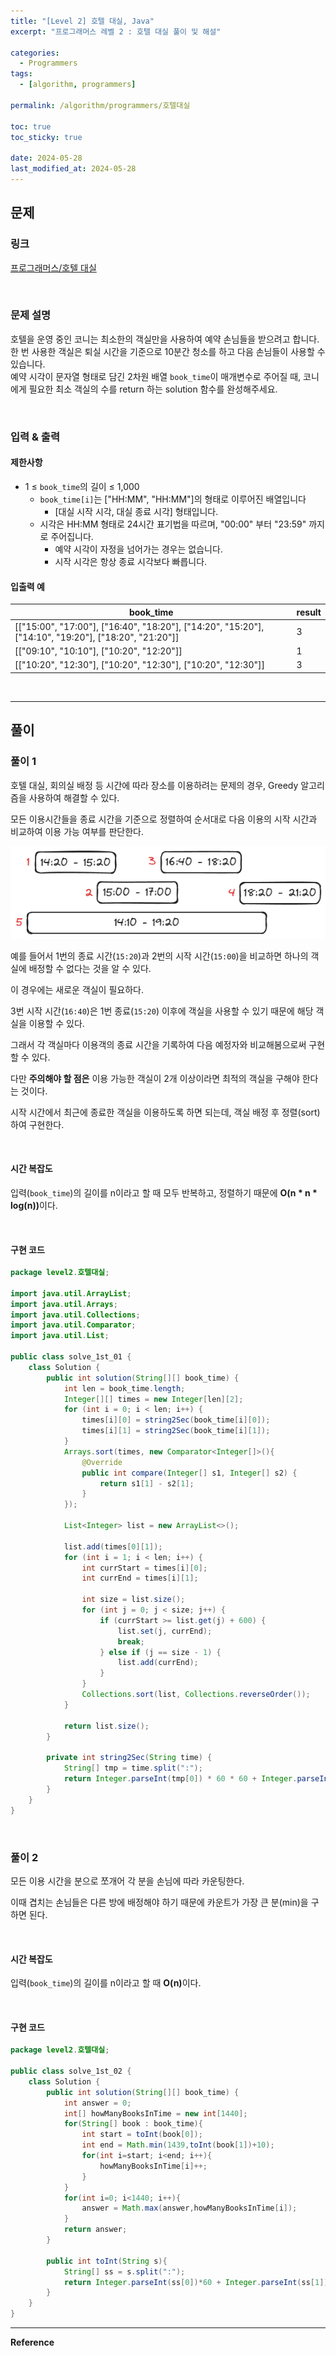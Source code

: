```yaml
---
title: "[Level 2] 호텔 대실, Java"
excerpt: "프로그래머스 레벨 2 : 호텔 대실 풀이 및 해설"

categories:
  - Programmers
tags:
  - [algorithm, programmers]

permalink: /algorithm/programmers/호텔대실

toc: true
toc_sticky: true

date: 2024-05-28
last_modified_at: 2024-05-28
---
```


## 문제

### 링크

[프로그래머스/호텔 대실](https://school.programmers.co.kr/learn/courses/30/lessons/155651)

<br>

### 문제 설명

호텔을 운영 중인 코니는 최소한의 객실만을 사용하여 예약 손님들을 받으려고 합니다. 한 번 사용한 객실은 퇴실 시간을 기준으로 10분간 청소를 하고 다음 손님들이 사용할 수 있습니다.  
예약 시각이 문자열 형태로 담긴 2차원 배열 `book_time`이 매개변수로 주어질 때, 코니에게 필요한 최소 객실의 수를 return 하는 solution 함수를 완성해주세요.

<br>

### 입력 & 출력

#### 제한사항

- 1 ≤ `book_time`의 길이 ≤ 1,000
  - `book_time[i]`는 ["HH:MM", "HH:MM"]의 형태로 이루어진 배열입니다
    - [대실 시작 시각, 대실 종료 시각] 형태입니다.
  - 시각은 HH:MM 형태로 24시간 표기법을 따르며, "00:00" 부터 "23:59" 까지로 주어집니다.
    - 예약 시각이 자정을 넘어가는 경우는 없습니다.
    - 시작 시각은 항상 종료 시각보다 빠릅니다.

#### 입출력 예

|book_time|result|
|---|---|
|[["15:00", "17:00"], ["16:40", "18:20"], ["14:20", "15:20"], ["14:10", "19:20"], ["18:20", "21:20"]]|3|
|[["09:10", "10:10"], ["10:20", "12:20"]]|1|
|[["10:20", "12:30"], ["10:20", "12:30"], ["10:20", "12:30"]]|3|

<br>

---

## 풀이

### 풀이 1

호텔 대실, 회의실 배정 등 시간에 따라 장소를 이용하려는 문제의 경우, Greedy 알고리즘을 사용하여 해결할 수 있다.

모든 이용시간들을 종료 시간을 기준으로 정렬하여 순서대로 다음 이용의 시작 시간과 비교하여 이용 가능 여부를 판단한다.

![호텔대실-01.png](/assets/images/posts_img/algorithm-programmers/호텔대실-01.png)

예를 들어서 1번의 종료 시간(`15:20`)과 2번의 시작 시간(`15:00`)을 비교하면 하나의 객실에 배정할 수 없다는 것을 알 수 있다.

이 경우에는 새로운 객실이 필요하다.

3번 시작 시간(`16:40`)은 1번 종료(`15:20`) 이후에 객실을 사용할 수 있기 때문에 해당 객실을 이용할 수 있다.

그래서 각 객실마다 이용객의 종료 시간을 기록하여 다음 예정자와 비교해봄으로써 구현할 수 있다.

다만 <b>주의해야 할 점은</b> 이용 가능한 객실이 2개 이상이라면 최적의 객실을 구해야 한다는 것이다.

시작 시간에서 최근에 종료한 객실을 이용하도록 하면 되는데, 객실 배정 후 정렬(sort)하여 구현한다.

<br>

#### 시간 복잡도

입력(`book_time`)의 길이를 n이라고 할 때 모두 반복하고, 정렬하기 때문에 <b>O(n * n * log(n))</b>이다.

<br>

#### 구현 코드

```java
package level2.호텔대실;

import java.util.ArrayList;
import java.util.Arrays;
import java.util.Collections;
import java.util.Comparator;
import java.util.List;

public class solve_1st_01 {
    class Solution {
        public int solution(String[][] book_time) {
            int len = book_time.length;
            Integer[][] times = new Integer[len][2];
            for (int i = 0; i < len; i++) {
                times[i][0] = string2Sec(book_time[i][0]);
                times[i][1] = string2Sec(book_time[i][1]);
            }
            Arrays.sort(times, new Comparator<Integer[]>(){
                @Override
                public int compare(Integer[] s1, Integer[] s2) {
                    return s1[1] - s2[1];
                }
            });

            List<Integer> list = new ArrayList<>();

            list.add(times[0][1]);
            for (int i = 1; i < len; i++) {
                int currStart = times[i][0];
                int currEnd = times[i][1];

                int size = list.size();
                for (int j = 0; j < size; j++) {
                    if (currStart >= list.get(j) + 600) {
                        list.set(j, currEnd);
                        break;
                    } else if (j == size - 1) {
                        list.add(currEnd);
                    }
                }
                Collections.sort(list, Collections.reverseOrder());
            }

            return list.size();
        }

        private int string2Sec(String time) {
            String[] tmp = time.split(":");
            return Integer.parseInt(tmp[0]) * 60 * 60 + Integer.parseInt(tmp[1]) * 60;
        }
    }
}
```

<br>

### 풀이 2

모든 이용 시간을 분으로 쪼개어 각 분을 손님에 따라 카운팅한다.

이때 겹치는 손님들은 다른 방에 배정해야 하기 때문에 카운트가 가장 큰 분(min)을 구하면 된다.

<br>

#### 시간 복잡도

입력(`book_time`)의 길이를 n이라고 할 때 <b>O(n)</b>이다.

<br>

#### 구현 코드

```java
package level2.호텔대실;

public class solve_1st_02 {
    class Solution {
        public int solution(String[][] book_time) {
            int answer = 0;
            int[] howManyBooksInTime = new int[1440];
            for(String[] book : book_time){
                int start = toInt(book[0]);
                int end = Math.min(1439,toInt(book[1])+10);
                for(int i=start; i<end; i++){
                    howManyBooksInTime[i]++;
                }
            }
            for(int i=0; i<1440; i++){
                answer = Math.max(answer,howManyBooksInTime[i]);
            }
            return answer;
        }

        public int toInt(String s){
            String[] ss = s.split(":");
            return Integer.parseInt(ss[0])*60 + Integer.parseInt(ss[1]);
        }
    }
}
```


<hr>
<b>Reference</b>  
